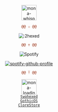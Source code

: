<div align="center">
  <img alt="mona-whisper" width="50" src="https://github.githubassets.com/images/mona-whisper.gif" />

  ```diff
@@ ✩ @@
```
  
  ![:2hexed](https://count.getloli.com/get/@:2hexed)

  ```diff
@@ ♱ @@
```  

  ![Spotify](https://spotify-github-profile.kittinanx.com/api/view.svg?uid=l6871vs6zyzjl45ctubllclc9&cover_image=true&theme=compact&show_offline=false&background_color=121212&interchange=true&bar_color=53b14f&bar_color_cover=true)
  
  [![spotify-github-profile](https://spotify-github-profile.kittinanx.com/api/view?uid=l6871vs6zyzjl45ctubllclc9&cover_image=true&theme=compact&show_offline=false&background_color=121212&interchange=true)](https://spotify-github-profile.kittinanx.com/api/view?uid=l6871vs6zyzjl45ctubllclc9&redirect=true)

  ```diff
@@ 𓋹 @@
```

  <img alt="mona-loading" width="50" src="https://github.githubassets.com/assets/mona-loading-default-c3c7aad1282f.gif" />
  <br />
  <a href="https://twohexed.vercel.app/"><code>twohexed</code></a>
  <br />
  <a href="https://gothicos.vercel.app/"><code>GothicOS</code></a>
  <br />
  <a href="https://clorestore.vercel.app"><code>CloreStore</code></a>
</div>
